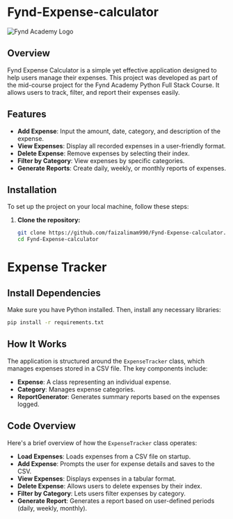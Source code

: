 ﻿# Fynd-Expense-calculator

![Fynd Academy Logo](https://encrypted-tbn0.gstatic.com/images?q=tbn:ANd9GcRtiujolOF_HzyTpo4OPFmoNcYnJ42LeKvxDA&s)


## Overview

Fynd Expense Calculator is a simple yet effective application designed to help users manage their expenses. This project was developed as part of the mid-course project for the Fynd Academy Python Full Stack Course. It allows users to track, filter, and report their expenses easily.

## Features

- **Add Expense**: Input the amount, date, category, and description of the expense.
- **View Expenses**: Display all recorded expenses in a user-friendly format.
- **Delete Expense**: Remove expenses by selecting their index.
- **Filter by Category**: View expenses by specific categories.
- **Generate Reports**: Create daily, weekly, or monthly reports of expenses.

## Installation

To set up the project on your local machine, follow these steps:

1. **Clone the repository:**
   ```bash
   git clone https://github.com/faizalimam990/Fynd-Expense-calculator.git
   cd Fynd-Expense-calculator

# Expense Tracker

## Install Dependencies

Make sure you have Python installed. Then, install any necessary libraries:

```bash
pip install -r requirements.txt
```
   
## How It Works

The application is structured around the `ExpenseTracker` class, which manages expenses stored in a CSV file. The key components include:

- **Expense**: A class representing an individual expense.
- **Category**: Manages expense categories.
- **ReportGenerator**: Generates summary reports based on the expenses logged.

## Code Overview

Here's a brief overview of how the `ExpenseTracker` class operates:

- **Load Expenses**: Loads expenses from a CSV file on startup.
- **Add Expense**: Prompts the user for expense details and saves to the CSV.
- **View Expenses**: Displays expenses in a tabular format.
- **Delete Expense**: Allows users to delete expenses by their index.
- **Filter by Category**: Lets users filter expenses by category.
- **Generate Report**: Generates a report based on user-defined periods (daily, weekly, monthly).



